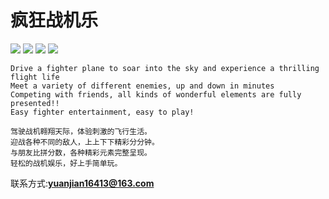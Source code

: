 # 疯狂战机乐

![](5.jpg)
![](7.jpg)
![](6.jpg)
![](4.jpg)
```
Drive a fighter plane to soar into the sky and experience a thrilling flight life
Meet a variety of different enemies, up and down in minutes
Competing with friends, all kinds of wonderful elements are fully presented!!
Easy fighter entertainment, easy to play!

驾驶战机翱翔天际，体验刺激的飞行生活。
迎战各种不同的敌人，上上下下精彩分分钟。
与朋友比拼分数，各种精彩元素完整呈现。
轻松的战机娱乐，好上手简单玩。
```

联系方式:**yuanjian16413@163.com**
